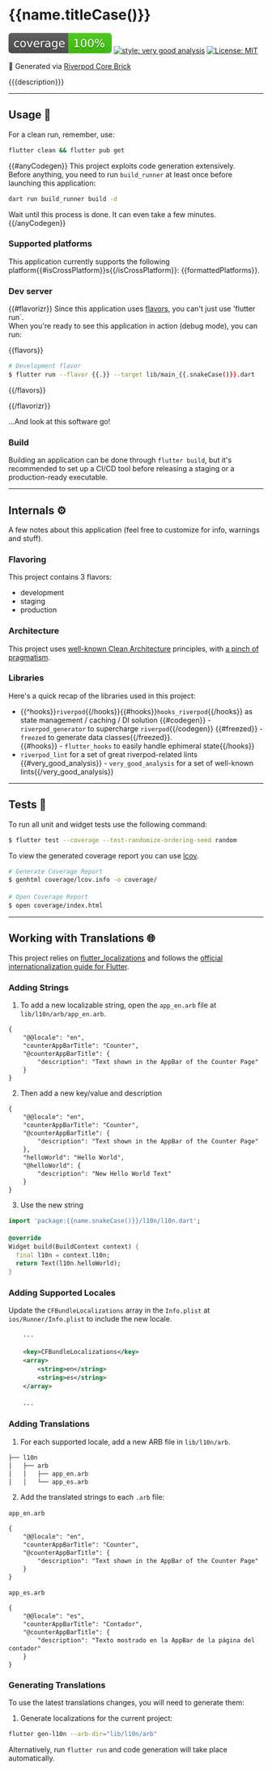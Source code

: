 # {{name.titleCase()}}

![coverage][coverage_badge]
[![style: very good analysis][very_good_analysis_badge]][very_good_analysis_link]
[![License: MIT][license_badge]][license_link]

🤖 Generated via [Riverpod Core Brick][riverpod_core_brick_link]

{{{description}}}

---

## Usage 💯

For a clean run, remember, use:

```sh
flutter clean && flutter pub get
```

{{#anyCodegen}}
This project exploits code generation extensively.  
Before anything, you need to run `build_runner` at least once before launching this application:

```sh
dart run build_runner build -d
```

Wait until this process is done. It can even take a few minutes.
{{/anyCodegen}}

### Supported platforms
This application currently supports the following platform{{#isCrossPlatform}}s{{/isCrossPlatform}}: {{formattedPlatforms}}.

### Dev server

{{#flavorizr}}
Since this application uses [flavors][flavors-link], you can't just use 'flutter run`.  
When you're ready to see this application in action (debug mode), you can run:

{{flavors}}
```sh
# Development flavor
$ flutter run --flavor {{.}} --target lib/main_{{.snakeCase()}}.dart
```
{{/flavors}}

{{/flavorizr}}

...And look at this software go!

### Build

Building an application can be done through `flutter build`, but it's recommended to set up a CI/CD tool before releasing a staging or a production-ready executable.

---

## Internals ⚙️

A few notes about this application (feel free to customize for info, warnings and stuff).

### Flavoring
This project contains 3 flavors:

- development
- staging
- production

### Architecture
This project uses [well-known Clean Architecture][clean-arch-link] principles, with
[a pinch of pragmatism][clean-arch-riverpod-repo-example-link].

### Libraries
Here's a quick recap of the libraries used in this project:
  - {{^hooks}}`riverpod`{{/hooks}}{{#hooks}}`hooks_riverpod`{{/hooks}} as state management / caching / DI solution
{{#codegen}}  - `riverpod_generator` to supercharge `riverpod`{{/codegen}}
{{#freezed}}  - `freezed` to generate data classes{{/freezed}}.  
{{#hooks}}  - `flutter_hooks` to easily handle ephimeral state{{/hooks}}
  - `riverpod_lint` for a set of great riverpod-related lints
{{#very_good_analysis}}  - `very_good_analysis` for a set of well-known lints{{/very_good_analysis}}

---

## Tests 🧪

To run all unit and widget tests use the following command:

```sh
$ flutter test --coverage --test-randomize-ordering-seed random
```

To view the generated coverage report you can use [lcov](https://github.com/linux-test-project/lcov).

```sh
# Generate Coverage Report
$ genhtml coverage/lcov.info -o coverage/

# Open Coverage Report
$ open coverage/index.html
```

---

## Working with Translations 🌐

This project relies on [flutter_localizations][flutter_localizations_link] and follows the [official internationalization guide for Flutter][internationalization_link].

### Adding Strings

1. To add a new localizable string, open the `app_en.arb` file at `lib/l10n/arb/app_en.arb`.

```arb
{
    "@@locale": "en",
    "counterAppBarTitle": "Counter",
    "@counterAppBarTitle": {
        "description": "Text shown in the AppBar of the Counter Page"
    }
}
```

2. Then add a new key/value and description

```arb
{
    "@@locale": "en",
    "counterAppBarTitle": "Counter",
    "@counterAppBarTitle": {
        "description": "Text shown in the AppBar of the Counter Page"
    },
    "helloWorld": "Hello World",
    "@helloWorld": {
        "description": "New Hello World Text"
    }
}
```

3. Use the new string

```dart
import 'package:{{name.snakeCase()}}/l10n/l10n.dart';

@override
Widget build(BuildContext context) {
  final l10n = context.l10n;
  return Text(l10n.helloWorld);
}
```

### Adding Supported Locales

Update the `CFBundleLocalizations` array in the `Info.plist` at `ios/Runner/Info.plist` to include the new locale.

```xml
    ...

    <key>CFBundleLocalizations</key>
	<array>
		<string>en</string>
		<string>es</string>
	</array>

    ...
```

### Adding Translations

1. For each supported locale, add a new ARB file in `lib/l10n/arb`.

```
├── l10n
│   ├── arb
│   │   ├── app_en.arb
│   │   └── app_es.arb
```

2. Add the translated strings to each `.arb` file:

`app_en.arb`

```arb
{
    "@@locale": "en",
    "counterAppBarTitle": "Counter",
    "@counterAppBarTitle": {
        "description": "Text shown in the AppBar of the Counter Page"
    }
}
```

`app_es.arb`

```arb
{
    "@@locale": "es",
    "counterAppBarTitle": "Contador",
    "@counterAppBarTitle": {
        "description": "Texto mostrado en la AppBar de la página del contador"
    }
}
```

### Generating Translations

To use the latest translations changes, you will need to generate them:

1. Generate localizations for the current project:

```sh
flutter gen-l10n --arb-dir="lib/l10n/arb"
```

Alternatively, run `flutter run` and code generation will take place automatically.

[coverage_badge]: coverage_badge.svg
[flutter_localizations_link]: https://api.flutter.dev/flutter/flutter_localizations/flutter_localizations-library.html
[internationalization_link]: https://flutter.dev/docs/development/accessibility-and-localization/internationalization
[license_badge]: https://img.shields.io/badge/license-MIT-blue.svg
[license_link]: https://opensource.org/licenses/MIT
[very_good_analysis_badge]: https://img.shields.io/badge/style-very_good_analysis-B22C89.svg
[very_good_analysis_link]: https://pub.dev/packages/very_good_analysis
[riverpod_core_brick_link]: https://github.com/lucavenir/riverpod_core_brick
[clean-arch-link]: https://www.oreilly.com/library/view/clean-architecture-a/9780134494272/
[flavors-link]: https://docs.flutter.dev/deployment/flavors
[clean-arch-riverpod-repo-example-link]: https://github.com/lucavenir/riverpod_architecture_example

